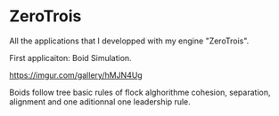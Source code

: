 # ZeroTrois

All the applications that I developped with my engine "ZeroTrois".

First applicaiton: Boid Simulation.

https://imgur.com/gallery/hMJN4Ug

Boids follow tree basic rules of flock alghorithme cohesion, separation, alignment and one aditionnal one leadership rule. 
